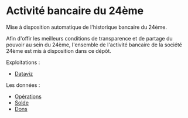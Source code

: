 # Activité bancaire du 24ème 

Mise à disposition automatique de l'historique bancaire du 24ème.

Afin d'offir les meilleurs conditions de transparence et de partage du pouvoir au sein du 24ème, l'ensemble de l'activité bancaire de la société 24ème est mis à disposition dans ce dépôt.

Exploitations :

- [Dataviz](https://24eme.github.io/banque/www/)

Les données :

- [Opérations](https://github.com/24eme/banque/blob/master/data/history.csv)
- [Solde](https://github.com/24eme/banque/blob/master/data/list.csv)
- [Dons](https://github.com/24eme/banque/blob/master/data/dons.csv)

